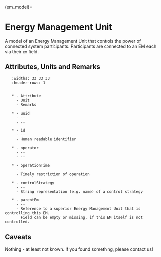 (em_model)=

# Energy Management Unit

A model of an Energy Management Unit that controls the power of connected system participants. 
Participants are connected to an EM each via their `em` field.

## Attributes, Units and Remarks

```{list-table}
   :widths: 33 33 33
   :header-rows: 1


   * - Attribute
     - Unit
     - Remarks

   * - uuid
     - --
     - --

   * - id
     - --
     - Human readable identifier

   * - operator
     - --
     - --

   * - operationTime
     - --
     - Timely restriction of operation

   * - controlStrategy
     - --
     - String representation (e.g. name) of a control strategy

   * - parentEm
     - --
     - Reference to a superior Energy Management Unit that is controlling this EM.
       Field can be empty or missing, if this EM itself is not controlled.

```

## Caveats

Nothing - at least not known.
If you found something, please contact us!
